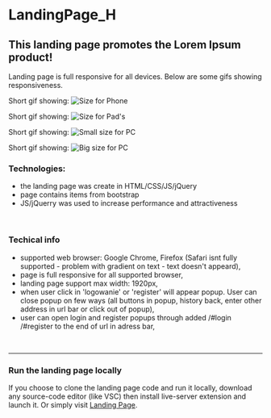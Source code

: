 # LandingPage_H
## This landing page promotes the Lorem Ipsum product!

Landing page is full responsive for all devices. Below are some gifs showing responsiveness.
<br/>

Short gif showing: ![Size for Phone](https://user-images.githubusercontent.com/60104519/89129928-86b65000-d501-11ea-9ff4-ff1162ba2867.gif)

Short gif showing: ![Size for Pad's](https://user-images.githubusercontent.com/60104519/89130045-4c00e780-d502-11ea-901a-16073b38b572.gif)

Short gif showing: ![Small size for PC](https://user-images.githubusercontent.com/60104519/89130125-caf62000-d502-11ea-91e2-7fb4a73bf198.gif)

Short gif showing: ![Big size for PC](https://user-images.githubusercontent.com/60104519/89130182-1e686e00-d503-11ea-9bec-b116c91b2a29.gif)

### Technologies:

- the landing page was create in HTML/CSS/JS/jQuery
- page contains items from bootstrap
- JS/jQuerry was used to increase performance and attractiveness
<br/>

### Techical info

- supported web browser: Google Chrome, Firefox (Safari isnt fully supported - problem with gradient on text - text doesn't appeard),
- page is full responsive for all supported browser,
- landing page support max width: 1920px,
- when user click in 'logowanie' or 'register' will appear popup. User can close popup on few ways (all buttons in popup, history back, enter other address in url bar or click out of popup),
- user can open login and register popups through added /#login /#register to the end of url in adress bar,
<br/>

________________________________
### Run the landing page locally

If you choose to clone the landing page code and run it locally, download any source-code editor (like VSC) then install live-server extension and launch it. Or simply visit [Landing Page](https://zazulec.github.io/LandingPage_H/ "To the landing page").